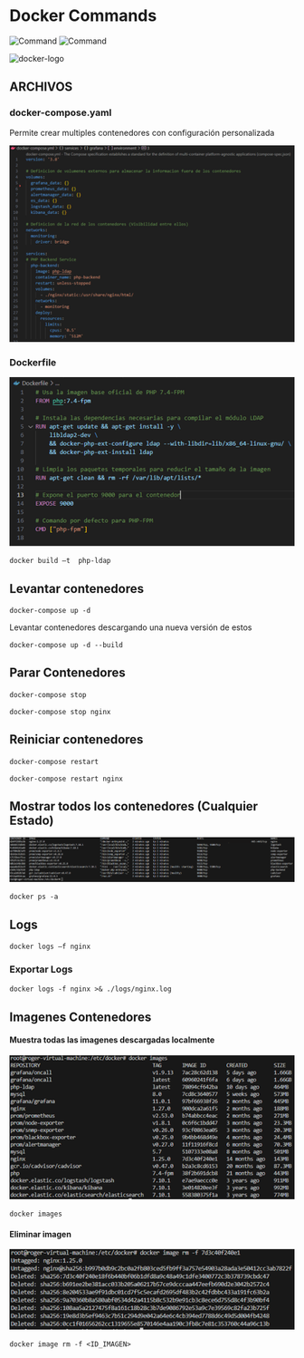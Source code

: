 # Docker Commands

![Command](https://img.shields.io/badge/Tools-Docker-blue) ![Command](https://img.shields.io/badge/Project-Sysgraf-red) 

<img src="https://encrypted-tbn0.gstatic.com/images?q=tbn:ANd9GcRCAJH4R87uV3Rvncs3L3urjeNESAfJGTMTrA&s" height="120px" alt="docker-logo">

## ARCHIVOS
### docker-compose.yaml
<p>Permite crear multiples contenedores con configuración personalizada</p>

<img src="images/docker-compose.png">

### Dockerfile
<img src="images/docker-build.png">

```
docker build –t  php-ldap
```

## Levantar contenedores

```
docker-compose up -d
```

<p>Levantar contenedores descargando una nueva versión de estos</p>

```
docker-compose up -d --build
```

## Parar Contenedores

```
docker-compose stop 
```

```
docker-compose stop nginx
```

## Reiniciar contenedores

```
docker-compose restart 
```

```
docker-compose restart nginx
```

## Mostrar todos los contenedores (Cualquier Estado)
<img src="images/docker-ps.png">

```
docker ps -a
```

## Logs

```
docker logs –f nginx
```

### Exportar Logs 

```
docker logs -f nginx >& ./logs/nginx.log
```

## Imagenes Contenedores

#### Muestra todas las imagenes descargadas localmente
<img src="images/docker-images.png" alt="docker images">

```
docker images
```

#### Eliminar imagen

<img src="images/docker-images-rm.png" alt="docker image rm">

```
docker image rm -f <ID_IMAGEN>
```

